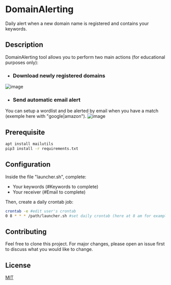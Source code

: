 # DomainAlerting
Daily alert when a new domain name is registered and contains your keywords.

## Description
DomainAlerting tool allows you to perform two main actions (for educational purposes only):

- ### Download newly registered domains
![image](https://user-images.githubusercontent.com/75697623/151710260-353f03a2-1b95-4e64-ba1d-6d611da8805a.png)

- ### Send automatic email alert
You can setup a wordlist and be alerted by email when you have a match (exemple here with "google|amazon").
![image](https://user-images.githubusercontent.com/75697623/151715898-d8354308-4ee0-44c3-a7e5-5236a1e1f168.png)

## Prerequisite

```bash
apt install mailutils
pip3 install -r requirements.txt
```
## Configuration
Inside the file "launcher.sh", complete:
- Your keywords (#Keywords to complete)
- Your receiver (#Email to complete)

Then, create a daily crontab job:
```bash
crontab -e #edit user's crontab
0 8 * * * /path/launcher.sh #set daily crontab (here at 8 am for example)
```

## Contributing
Feel free to clone this project. For major changes, please open an issue first to discuss what you would like to change.

## License
[MIT](https://choosealicense.com/licenses/mit/)
